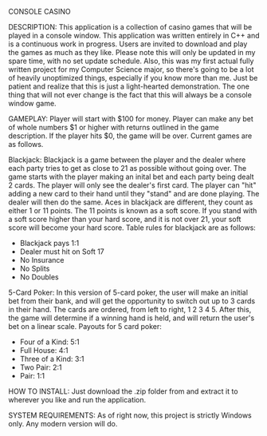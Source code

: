 CONSOLE CASINO

DESCRIPTION:
This application is a collection of casino games that will be played in a console window. This application was written entirely in C++ and is a continuous work in progress. Users are invited to download and play the games as much as they like.
Please note this will only be updated in my spare time, with no set update schedule. Also, this was my first actual fully written project for my Computer Science major, so there's going to be a lot of heavily unoptimized things, especially if you know more than me.
Just be patient and realize that this is just a light-hearted demonstration. The one thing that will not ever change is the fact that this will always be a console window game.

GAMEPLAY:
Player will start with $100 for money. Player can make any bet of whole numbers $1 or higher with returns outlined in the game description. If the player hits $0, the game will be over. Current games are as follows.

Blackjack:
Blackjack is a game between the player and the dealer where each party tries to get as close to 21 as possible without going over. The game starts with the player making an inital bet and each party being dealt 2 cards. 
The player will only see the dealer's first card. The player can "hit" adding a new card to their hand until they "stand" and are done playing. The dealer will then do the same. Aces in blackjack are different, they count as either 1 or 11 points. 
The 11 points is known as a soft score. If you stand with a soft score higher than your hard score, and it is not over 21, your soft score will become your hard score.
Table rules for blackjack are as follows:
- Blackjack pays 1:1
- Dealer must hit on Soft 17
- No Insurance
- No Splits
- No Doubles

5-Card Poker:
In this version of 5-card poker, the user will make an initial bet from their bank, and will get the opportunity to switch out up to 3 cards in their hand. The cards are ordered, from left to right, 1 2 3 4 5. 
After this, the game will determine if a winning hand is held, and will return the user's bet on a linear scale.
Payouts for 5 card poker:
- Four of a Kind: 5:1
- Full House: 4:1
- Three of a Kind: 3:1
- Two Pair: 2:1
- Pair: 1:1

HOW TO INSTALL:
Just download the .zip folder from and extract it to wherever you like and run the application.

SYSTEM REQUIREMENTS:
As of right now, this project is strictly Windows only. Any modern version will do.
